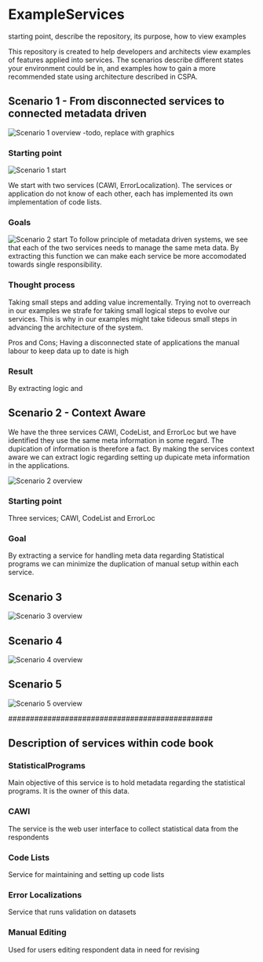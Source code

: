 # ExampleServices

starting point, describe the repository, its purpose, how to view examples

This repository is created to help developers and architects view examples of features applied into services. The scenarios describe different states your environment could be in, and examples how to gain a more recommended state using architecture described in CSPA.

## Scenario 1 - From disconnected services to connected metadata driven

![Scenario 1 overview](./resources/scenario_1_mockup.jpg)
-todo, replace with graphics

### Starting point

![Scenario 1 start](./resources/scenario_1_start.jpg)

We start with two services (CAWI, ErrorLocalization). The services or application do not know of each other, each has implemented its own implementation of code lists.

### Goals

![Scenario 2 start](./resources/scenario_1_goal.png)
To follow principle of metadata driven systems, we see that each of the two services needs to manage the same meta data. By extracting this function we can make each service be more accomodated towards single responsibility.

### Thought process

Taking small steps and adding value incrementally. Trying not to overreach in our examples we strafe for taking small logical steps to evolve our services. This is why in our examples might take tideous small steps in advancing the architecture of the system.

Pros and Cons; Having a disconnected state of applications the manual labour to keep data up to date is high

### Result

By extracting logic and 

## Scenario 2 - Context Aware

We have the three services CAWI, CodeList, and ErrorLoc but we have identified they use the same meta information in some regard. The dupication of information is therefore a fact. By making the services context aware we can extract logic regarding setting up dupicate meta information in the applications.

![Scenario 2 overview](./resources/scenario_2_mockup.jpg)

### Starting point

Three services; CAWI, CodeList and ErrorLoc

### Goal

By extracting a service for handling meta data regarding Statistical programs we can minimize the duplication of manual setup within each service.


## Scenario 3

![Scenario 3 overview](./resources/scenario_3_mockup.jpg)

## Scenario 4

![Scenario 4 overview](./resources/scenario_4_mockup.jpg)

## Scenario 5

![Scenario 5 overview](./resources/scenario_5_mockup.jpg)

###############################################

## Description of services within code book

### StatisticalPrograms

Main objective of this service is to hold metadata regarding the statistical programs. It is the owner of this data.

### CAWI

The service is the web user interface to collect statistical data from the respondents

### Code Lists

Service for maintaining and setting up code lists

### Error Localizations

Service that runs validation on datasets

### Manual Editing

Used for users editing respondent data in need for revising
